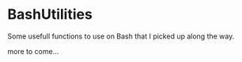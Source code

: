 # BashUtilities
Some usefull functions to use on Bash that I picked up along the way.

more to come...
